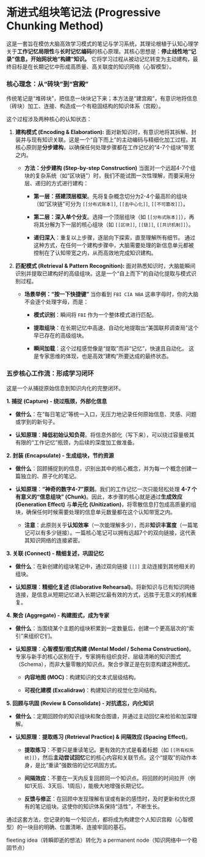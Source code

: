 # 渐进式组块笔记法 (Progressive Chunking Method)

这是一套旨在模仿大脑高效学习模式的笔记与学习系统，其理论根植于认知心理学关于**工作记忆局限性**与**长时记忆编码**的核心原理。其核心思想是：**停止线性地“记录”信息，开始网状地“构建”知识。** 它将学习过程从被动记忆转变为主动建构，最终目标是在长期记忆中形成高质量、高关联度的知识网络（心智模型）。

### 核心理念：从“砖块”到“宫殿”

传统笔记是“堆砖块”，把信息一块块记下来；本方法是“建宫殿”，有意识地将信息（砖块）加工、连接、构造成一个有稳固结构的知识体系（宫殿）。

这个过程涉及两种核心的认知状态：

1. **建构模式 (Encoding & Elaboration):** 面对新知识时，有意识地将其拆解、封装并与现有知识关联。这是一个“自下而上”的主动编码与精细化加工过程。其核心原则是**分步建构**，以确保任何处理步骤都在工作记忆的“4-7个组块”带宽之内。
    
    - **方法：分步建构 (Step-by-step Construction)** 当面对一个远超4-7个组块的复杂系统（如“区块链”）时，我们不能试图一次性理解，而要采用分层、递归的方式进行建构：
        
        - **第一层：搭建顶层框架**。先将复杂概念切分为2-4个最高阶的组块（如“区块链”可分为 `[[分布式账本]]`, `[[去中心化]]`, `[[不可篡改]]`）。
            
        - **第二层：深入单个分支**。选择一个顶层组块（如 `[[分布式账本]]`），再将其分解为下一层的核心组块（如 `[[区块]]`, `[[链]]`, `[[共识机制]]`）。
            
        - **递归深入**：重复以上步骤，逐层向下探索，直至理解所有细节。 通过这种方式，在任何一个建构步骤中，大脑需要处理的新信息单元都被控制在了认知带宽之内，从而高效地完成知识建构。
            
2. **匹配模式 (Retrieval & Pattern Recognition):** 面对熟悉知识时，大脑能瞬间识别并提取已建构好的高级组块。这是一个“自上而下”的自动化提取与模式识别过程。
    
    - **场景举例：“按一下快捷键”** 当你看到 `FBI CIA NBA` 这串字母时，你的大脑不会逐个处理字母，而是：
        
        - **模式识别**：瞬间将 `FBI` 作为一个整体模式进行匹配。
            
        - **提取组块**：在长期记忆中高速、自动化地提取出“美国联邦调查局”这个早已存在的高级组块。
            
        - **瞬间加载**：这个过程感觉像是“提取”而非“记忆”，快速且自动化。 这是专家思维的体现，也是高效“建构”所要达成的最终状态。
            

### 五步核心工作流：形成学习闭环

这是一个从捕捉原始信息到知识内化的完整闭环。

**1. 捕捉 (Capture) - 绕过瓶颈，外部化信息**

- **做什么**：在“每日笔记”等统一入口，无压力地记录任何原始信息、灵感、问题或学到的新句子。
    
- **认知原理**：**降低初始认知负荷**。将信息外部化（写下来），可以绕过容量极其有限的“工作记忆”瓶颈，为后续的深度加工做准备。
    

**2. 封装 (Encapsulate) - 生成组块，节约资源**

- **做什么**：回顾捕捉到的信息，识别出其中的核心概念，并为每一个概念创建一篇独立的、原子化的笔记。
    
- **认知原理**：**“神奇的数字4-7”原则**。我们的工作记忆一次只能轻松处理 **4-7 个有意义的“信息组块” (Chunk)**。因此，本步骤的核心就是通过**生成效应 (Generation Effect)** 与**单元化 (Unitization)**，将零散信息打包成高质量的组块，确保任何时候需要处理的信息单元数量都在这个认知带宽之内。
    
    - **注意**：此原则关乎**认知效率**（一次能理解多少），而非**知识丰富度**（一篇笔记可以有多少链接）。一篇核心笔记可以拥有远超7个的双向链接，这代表其知识网络的连接紧密。
        

**3. 关联 (Connect) - 精细复述，巩固记忆**

- **做什么**：在新创建的组块笔记中，通过双向链接 `[[]]` 主动连接到其他相关的组块。
    
- **认知原理**：**精细化复述 (Elaborative Rehearsal)**。将新知识与已有知识网络连接，是信息从短期记忆进入长期记忆最有效的方式，远胜于无意义的机械重复。
    

**4. 聚合 (Aggregate) - 构建图式，成为专家**

- **做什么**：当围绕某个主题的组块积累到一定数量后，创建一个更高层次的“索引”来组织它们。
    
- **认知原理**：**心智模型/图式构建 (Mental Model / Schema Construction)**。专家与新手的核心区别在于，专家拥有组织良好、层级清晰的知识图式（Schema），而非大量零散的知识点。聚合步骤正是在刻意构建这种图式。
    
    - **内容地图 (MOC)**：构建知识的文本式层级结构。
        
    - **可视化建模 (Excalidraw)**：构建知识的视觉化空间结构。
        

**5. 回顾与巩固 (Review & Consolidate) - 对抗遗忘，内化知识**

- **做什么**：定期回顾你的知识组块和聚合图谱，并通过主动回忆来检验和加深理解。
    
- **认知原理**：**提取练习 (Retrieval Practice) & 间隔效应 (Spacing Effect)**。
    
    - **提取练习**：不要只是重读笔记。更有效的方式是看着标题（如 `[[所有权系统]]`），然后**主动尝试回忆**它的核心内容和关联节点。这个“提取”的动作本身，是比“重读”强数倍的记忆巩固方式。
        
    - **间隔效应**：不要在一天内反复回顾同一个知识点。将回顾的时间拉开（例如1天后、3天后、1周后），能极大地增强长期记忆。
        
    - **反馈与修正**：在回顾中发现理解有误或有新的感悟时，及时更新和优化原有的笔记组块。这使你的知识体系保持“活性”，不断生长。
        
    

通过这套方法，您记录的每一个知识点，都将成为构建您个人知识宫殿（心智模型）的一块目的明确、位置清晰、连接牢固的基石。

fleeting idea（转瞬即逝的想法）转化为 a permanent node（知识网络中一个稳固节点）